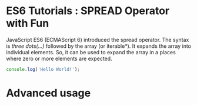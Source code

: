 # ES6 Tutorials : SPREAD Operator with Fun

JavaScript ES6 (ECMAScript 6) introduced the spread operator. The syntax is *three dots(...)* followed by the array (or iterable*).
It expands the array into individual elements. So, it can be used to expand the array in a places where zero or more elements are expected.

```javascript runnable
console.log('Hello World!');
```

# Advanced usage

